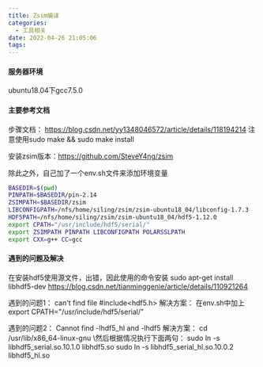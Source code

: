 ```yaml
---
title: Zsim编译
categories:
  - 工具相关
date: 2022-04-26 21:05:06
tags:
---
```



#### 服务器环境
ubuntu18.04下gcc7.5.0

#### 主要参考文档
步骤文档：
https://blog.csdn.net/yy1348046572/article/details/118194214
注意使用sudo make && sudo make install

安装zsim版本：https://github.com/SteveY4ng/zsim

除此之外，自己加了一个env.sh文件来添加环境变量

```bash
BASEDIR=$(pwd)
PINPATH=$BASEDIR/pin-2.14
ZSIMPATH=$BASEDIR/zsim
LIBCONFIGPATH=/nfs/home/siling/zsim/zsim-ubuntu18_04/libconfig-1.7.3
HDF5PATH=/nfs/home/siling/zsim/zsim-ubuntu18_04/hdf5-1.12.0
export CPATH="/usr/include/hdf5/serial/"
export ZSIMPATH PINPATH LIBCONFIGPATH POLARSSLPATH
export CXX=g++ CC=gcc
```


#### 遇到的问题及解决
在安装hdf5使用源文件，出错，因此使用的命令安装 sudo apt-get install libhdf5-dev
https://blog.csdn.net/tianminggenie/article/details/110921264


遇到的问题1：
can't find file #include<hdf5.h>
解决方案：
在env.sh中加上
export CPATH="/usr/include/hdf5/serial/"


遇到的问题2：
Cannot find -lhdf5_hl and -lhdf5
解决方案：
cd /usr/lib/x86_64-linux-gnu
\\然后根据情况执行下面两句：
sudo ln -s libhdf5_serial.so.10.1.0 libhdf5.so
sudo ln -s libhdf5_serial_hl.so.10.0.2 libhdf5_hl.so
